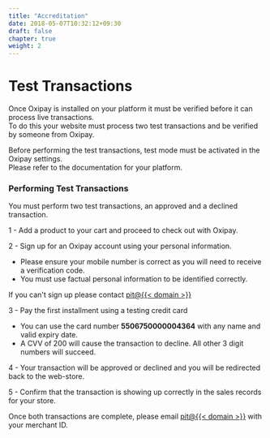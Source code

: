 ```yaml
---
title: "Accreditation"
date: 2018-05-07T10:32:12+09:30
draft: false
chapter: true
weight: 2
---
```

# Test Transactions

Once Oxipay is installed on your platform it must be verified before it can process live transactions.<br>
To do this your website must process two test transactions and be verified by someone from Oxipay.

<div class="panel">
    Before performing the test transactions, test mode must be activated in the Oxipay settings.<br>
    Please refer to the documentation for your platform.
</div>

### Performing Test Transactions

You must perform two test transactions, an approved and a declined transaction.

1 - Add a product to your cart and proceed to check out with Oxipay.

2 - Sign up for an Oxipay account using your personal information.

- Please ensure your mobile number is correct as you will need to receive a verification code.
- You must use factual personal information to be identified correctly.

<div class="panel">
    If you can't sign up please contact <a href="mailto:pit@{{< domain >}}">pit@{{< domain >}}</a>
</div>

3 - Pay the first installment using a testing credit card

- You can use the card number **5506750000004364** with any name and valid expiry date.
- A CVV of 200 will cause the transaction to decline. All other 3 digit numbers will succeed.

4 - Your transaction will be approved or declined and you will be redirected back to the web-store.

5 - Confirm that the transaction is showing up correctly in the sales records for your store.

<div class="panel">
    Once both transactions are complete, please email <a href="mailto:pit@{{< domain >}}?Subject=Oxipay Accreditation&body=Hi, %0D%0A%0D%0AMy Merchant ID is: %0D%0A%0D%0AI have performed the two test transactions on my website%0D%0A%0D%0ACould you please verify them?%0D%0A%0D%0AThanks,%0D%0A%0D%0A">pit@{{< domain >}}</a> with your merchant ID.
</div>